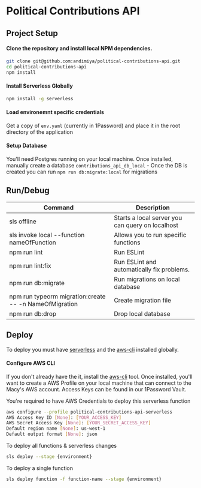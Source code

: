 # Political Contributions API

## Project Setup

#### Clone the repository and install local NPM dependencies.

```bash
git clone git@github.com:andimiya/political-contributions-api.git
cd political-contributions-api
npm install
```

#### Install Serverless Globally

```bash
npm install -g serverless
```

#### Load environemnt specific credentials

Get a copy of `env.yaml` (currently in 1Password) and place it in the root directory of the application

#### Setup Database

You'll need Postgres running on your local machine. Once installed, manually create a database `contributions_api_db_local` - Once the DB is created you can run `npm run db:migrate:local` for migrations

## Run/Debug

| Command                                                | Description                                      |
| ------------------------------------------------------ | ------------------------------------------------ |
| sls offline                                            | Starts a local server you can query on localhost |
| sls invoke local --function nameOfFunction             | Allows you to run specific functions             |
| npm run lint                                           | Run ESLint                                       |
| npm run lint:fix                                       | Run ESLint and automatically fix problems.       |
| npm run db:migrate                                     | Run migrations on local database                 |
| npm run typeorm migration:create -- -n NameOfMigration | Create migration file                            |
| npm run db:drop                                        | Drop local database                              |

## Deploy

To deploy you must have [serverless](https://serverless.com/) and the [aws-cli](https://aws.amazon.com/cli/) installed globally.

#### Configure AWS CLI

If you don't already have the it, install the [aws-cli](https://aws.amazon.com/cli/) tool. Once installed, you'll want to create a AWS Profile on your local machine that can connect to the Macy's AWS account. Access Keys can be found in our 1Password Vault.

You're required to have AWS Credentials to deploy this serverless function

```bash
aws configure --profile political-contributions-api-serverless
AWS Access Key ID [None]: [YOUR_ACCESS_KEY]
AWS Secret Access Key [None]: [YOUR_SECRET_ACCESS_KEY]
Default region name [None]: us-west-1
Default output format [None]: json
```

To deploy all functions & serverless changes

```bash
sls deploy --stage {environment}
```

To deploy a single function

```bash
sls deploy function -f function-name --stage {environment}
```
